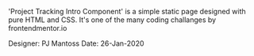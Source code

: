 'Project Tracking Intro Component' is a simple static page designed with pure HTML and CSS. It's one of the many coding challanges by frontendmentor.io

Designer: PJ Mantoss
Date: 26-Jan-2020